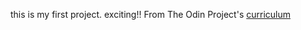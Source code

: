 this is my first project. exciting!!
From The Odin Project's [curriculum](http://www.theodinproject.com/web-development-101/html-css)
